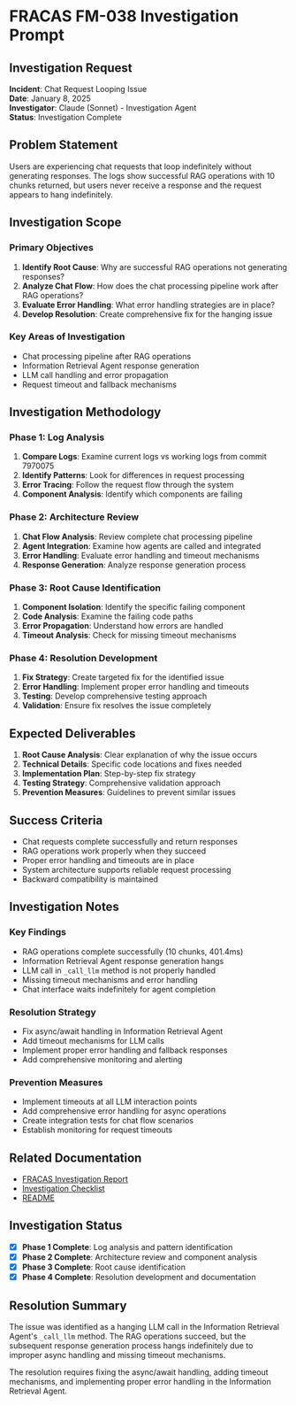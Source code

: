 # FRACAS FM-038 Investigation Prompt

## Investigation Request

**Incident**: Chat Request Looping Issue  
**Date**: January 8, 2025  
**Investigator**: Claude (Sonnet) - Investigation Agent  
**Status**: Investigation Complete  

## Problem Statement

Users are experiencing chat requests that loop indefinitely without generating responses. The logs show successful RAG operations with 10 chunks returned, but users never receive a response and the request appears to hang indefinitely.

## Investigation Scope

### Primary Objectives
1. **Identify Root Cause**: Why are successful RAG operations not generating responses?
2. **Analyze Chat Flow**: How does the chat processing pipeline work after RAG operations?
3. **Evaluate Error Handling**: What error handling strategies are in place?
4. **Develop Resolution**: Create comprehensive fix for the hanging issue

### Key Areas of Investigation
- Chat processing pipeline after RAG operations
- Information Retrieval Agent response generation
- LLM call handling and error propagation
- Request timeout and fallback mechanisms

## Investigation Methodology

### Phase 1: Log Analysis
1. **Compare Logs**: Examine current logs vs working logs from commit 7970075
2. **Identify Patterns**: Look for differences in request processing
3. **Error Tracing**: Follow the request flow through the system
4. **Component Analysis**: Identify which components are failing

### Phase 2: Architecture Review
1. **Chat Flow Analysis**: Review complete chat processing pipeline
2. **Agent Integration**: Examine how agents are called and integrated
3. **Error Handling**: Evaluate error handling and timeout mechanisms
4. **Response Generation**: Analyze response generation process

### Phase 3: Root Cause Identification
1. **Component Isolation**: Identify the specific failing component
2. **Code Analysis**: Examine the failing code paths
3. **Error Propagation**: Understand how errors are handled
4. **Timeout Analysis**: Check for missing timeout mechanisms

### Phase 4: Resolution Development
1. **Fix Strategy**: Create targeted fix for the identified issue
2. **Error Handling**: Implement proper error handling and timeouts
3. **Testing**: Develop comprehensive testing approach
4. **Validation**: Ensure fix resolves the issue completely

## Expected Deliverables

1. **Root Cause Analysis**: Clear explanation of why the issue occurs
2. **Technical Details**: Specific code locations and fixes needed
3. **Implementation Plan**: Step-by-step fix strategy
4. **Testing Strategy**: Comprehensive validation approach
5. **Prevention Measures**: Guidelines to prevent similar issues

## Success Criteria

- Chat requests complete successfully and return responses
- RAG operations work properly when they succeed
- Proper error handling and timeouts are in place
- System architecture supports reliable request processing
- Backward compatibility is maintained

## Investigation Notes

### Key Findings
- RAG operations complete successfully (10 chunks, 401.4ms)
- Information Retrieval Agent response generation hangs
- LLM call in `_call_llm` method is not properly handled
- Missing timeout mechanisms and error handling
- Chat interface waits indefinitely for agent completion

### Resolution Strategy
- Fix async/await handling in Information Retrieval Agent
- Add timeout mechanisms for LLM calls
- Implement proper error handling and fallback responses
- Add comprehensive monitoring and alerting

### Prevention Measures
- Implement timeouts at all LLM interaction points
- Add comprehensive error handling for async operations
- Create integration tests for chat flow scenarios
- Establish monitoring for request timeouts

## Related Documentation

- [FRACAS Investigation Report](../FRACAS_FM_038_CHAT_LOOPING_INVESTIGATION.md)
- [Investigation Checklist](../investigation_checklist.md)
- [README](../README.md)

## Investigation Status

- [x] **Phase 1 Complete**: Log analysis and pattern identification
- [x] **Phase 2 Complete**: Architecture review and component analysis
- [x] **Phase 3 Complete**: Root cause identification
- [x] **Phase 4 Complete**: Resolution development and documentation

## Resolution Summary

The issue was identified as a hanging LLM call in the Information Retrieval Agent's `_call_llm` method. The RAG operations succeed, but the subsequent response generation process hangs indefinitely due to improper async handling and missing timeout mechanisms.

The resolution requires fixing the async/await handling, adding timeout mechanisms, and implementing proper error handling in the Information Retrieval Agent.
